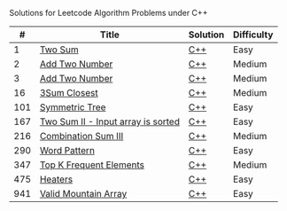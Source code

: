 Solutions for Leetcode Algorithm Problems under C++

| # | Title | Solution | Difficulty |
|---| ----- | -------- | ---------- |
|1|[Two Sum](https://leetcode.com/problems/two-sum/)| [C++](https://github.com/altmanWang/leetcode_c-_solution/tree/master/1.Two%20Sum)|Easy|
|2|[Add Two Number](https://leetcode.com/problems/add-two-numbers/)| [C++](https://github.com/altmanWang/leetcode_c-_solution/tree/master/2.Add%20Two%20Number)|Medium|
|3|[Add Two Number](https://leetcode.com/problems/longest-substring-without-repeating-characters/)| [C++](https://github.com/altmanWang/leetcode_c-_solution/tree/master/3.Longest%20Substring%20Without%20Repeating%20Characters)|Medium|
|16|[3Sum Closest](https://leetcode.com/problems/3sum-closest/)| [C++](https://github.com/altmanWang/leetcode_c-_solution/tree/master/16.%203Sum%20Closest/src)|Medium|
|101|[Symmetric Tree](https://leetcode.com/problems/symmetric-tree/)| [C++](https://github.com/altmanWang/leetcode_c-_solution/tree/master/101.Symmetric%20Tree/src)|Easy|
|167|[Two Sum II - Input array is sorted](https://leetcode.com/problems/two-sum-ii-input-array-is-sorted/)| [C++](https://github.com/altmanWang/leetcode_c-_solution/tree/master/167.Two%20Sum%20II%20-%20Input%20array%20is%20sorted/srcc)|Easy|
|216|[Combination Sum III](https://leetcode.com/problems/combination-sum-iii/)| [C++](https://github.com/altmanWang/leetcode_c-_solution/tree/master/216.%20Combination%20Sum%20III)|Medium|
|290|[Word Pattern](https://leetcode.com/problems/word-pattern/)| [C++](https://github.com/altmanWang/leetcode_c-_solution/tree/master/290.Word%20Pattern)|Easy|
|347|[Top K Frequent Elements](https://leetcode.com/problems/top-k-frequent-elements/)| [C++](https://github.com/altmanWang/leetcode_c-_solution/tree/master/347.Top%20k%20frequent%20elements)|Medium|
|475|[Heaters](https://leetcode.com/problems/heaters/)| [C++](https://github.com/altmanWang/leetcode_c-_solution/tree/master/475.%20Heaters)|Easy|
|941|[ Valid Mountain Array](https://leetcode.com/problems/valid-mountain-array/)| [C++](https://github.com/altmanWang/leetcode_c-_solution/tree/master/941.%20Valid%20Mountain%20Array/src)|Easy|

